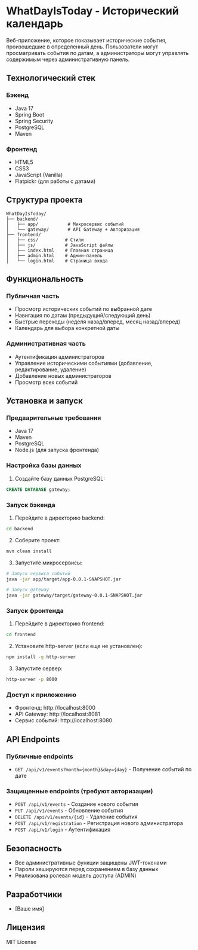 # WhatDayIsToday - Исторический календарь

Веб-приложение, которое показывает исторические события, произошедшие в определенный день. Пользователи могут просматривать события по датам, а администраторы могут управлять содержимым через административную панель.

## Технологический стек

### Бэкенд
- Java 17
- Spring Boot
- Spring Security
- PostgreSQL
- Maven

### Фронтенд
- HTML5
- CSS3
- JavaScript (Vanilla)
- Flatpickr (для работы с датами)

## Структура проекта

```
WhatDayIsToday/
├── backend/
│   ├── app/           # Микросервис событий
│   └── gateway/       # API Gateway + Авторизация
├── frontend/
│   ├── css/          # Стили
│   ├── js/           # JavaScript файлы
│   ├── index.html    # Главная страница
│   ├── admin.html    # Админ-панель
│   └── login.html    # Страница входа
```

## Функциональность

### Публичная часть
- Просмотр исторических событий по выбранной дате
- Навигация по датам (предыдущий/следующий день)
- Быстрые переходы (неделя назад/вперед, месяц назад/вперед)
- Календарь для выбора конкретной даты

### Административная часть
- Аутентификация администраторов
- Управление историческими событиями (добавление, редактирование, удаление)
- Добавление новых администраторов
- Просмотр всех событий

## Установка и запуск

### Предварительные требования
- Java 17
- Maven
- PostgreSQL
- Node.js (для запуска фронтенда)

### Настройка базы данных
1. Создайте базу данных PostgreSQL:
```sql
CREATE DATABASE gateway;
```

### Запуск бэкенда
1. Перейдите в директорию backend:
```bash
cd backend
```

2. Соберите проект:
```bash
mvn clean install
```

3. Запустите микросервисы:
```bash
# Запуск сервиса событий
java -jar app/target/app-0.0.1-SNAPSHOT.jar

# Запуск gateway
java -jar gateway/target/gateway-0.0.1-SNAPSHOT.jar
```

### Запуск фронтенда
1. Перейдите в директорию frontend:
```bash
cd frontend
```

2. Установите http-server (если еще не установлен):
```bash
npm install -g http-server
```

3. Запустите сервер:
```bash
http-server -p 8000
```

### Доступ к приложению
- Фронтенд: http://localhost:8000
- API Gateway: http://localhost:8081
- Сервис событий: http://localhost:8080

## API Endpoints

### Публичные endpoints
- `GET /api/v1/events?month={month}&day={day}` - Получение событий по дате

### Защищенные endpoints (требуют авторизации)
- `POST /api/v1/events` - Создание нового события
- `PUT /api/v1/events` - Обновление события
- `DELETE /api/v1/events/{id}` - Удаление события
- `POST /api/v1/registration` - Регистрация нового администратора
- `POST /api/v1/login` - Аутентификация

## Безопасность
- Все административные функции защищены JWT-токенами
- Пароли хешируются перед сохранением в базу данных
- Реализована ролевая модель доступа (ADMIN)

## Разработчики
- [Ваше имя]

## Лицензия
MIT License